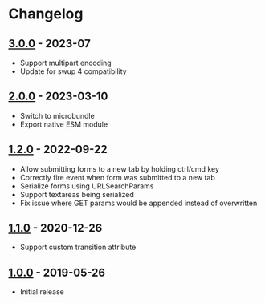 # Changelog

<!-- ## [Unreleased] -->

## [3.0.0] - 2023-07

- Support multipart encoding
- Update for swup 4 compatibility

## [2.0.0] - 2023-03-10

- Switch to microbundle
- Export native ESM module

## [1.2.0] - 2022-09-22

- Allow submitting forms to a new tab by holding ctrl/cmd key
- Correctly fire event when form was submitted to a new tab
- Serialize forms using URLSearchParams
- Support textareas being serialized
- Fix issue where GET params would be appended instead of overwritten

## [1.1.0] - 2020-12-26

- Support custom transition attribute

## [1.0.0] - 2019-05-26

- Initial release

[Unreleased]: https://github.com/swup/forms-plugin/compare/3.0.0...HEAD

[3.0.0]: https://github.com/swup/forms-plugin/releases/tag/3.0.0
[2.0.0]: https://github.com/swup/forms-plugin/releases/tag/2.0.0
[1.2.0]: https://github.com/swup/forms-plugin/releases/tag/1.2.0
[1.1.0]: https://github.com/swup/forms-plugin/releases/tag/1.1.0
[1.0.0]: https://github.com/swup/forms-plugin/releases/tag/1.0.0
